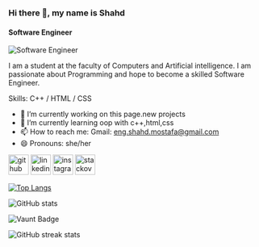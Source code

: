 ### Hi there 👋, my name is Shahd
#### Software Engineer
![Software Engineer](https://i.pinimg.com/564x/0e/94/8b/0e948bdcbcbf38c2494351cfde00d0e0.jpg)

I am a student at the faculty of Computers and Artificial intelligence.
I am passionate about Programming and hope to become a skilled Software Engineer.

Skills: C++ / HTML / CSS

- 🔭 I’m currently working on this page.new projects 
- 🌱 I’m currently learning oop with c++,html,css 
- 📫 How to reach me: Gmail: eng.shahd.mostafa@gmail.com 
- 😄 Pronouns: she/her 


[<img src='https://cdn.jsdelivr.net/npm/simple-icons@3.0.1/icons/github.svg' alt='github' height='40'>](https://github.com/eng-shahd-mostafa)  [<img src='https://cdn.jsdelivr.net/npm/simple-icons@3.0.1/icons/linkedin.svg' alt='linkedin' height='40'>](https://www.linkedin.com/in/https://www.linkedin.com/in/shahd-mostafa-844673318//)  [<img src='https://cdn.jsdelivr.net/npm/simple-icons@3.0.1/icons/instagram.svg' alt='instagram' height='40'>](https://www.instagram.com/https://www.instagram.com/shahdmostafa1717//)  [<img src='https://cdn.jsdelivr.net/npm/simple-icons@3.0.1/icons/stackoverflow.svg' alt='stackoverflow' height='40'>](https://stackoverflow.com/users/https://stackoverflow.com/users/27099839/shahd-mostafa)  

[![Top Langs](https://github-readme-stats.vercel.app/api/top-langs/?username=eng-shahd-mostafa)](https://github.com/anuraghazra/github-readme-stats)

![GitHub stats](https://github-readme-stats.vercel.app/api?username=eng-shahd-mostafa&show_icons=true&count_private=true)  

![Vaunt Badge](https://api.vaunt.dev/v1/github/entities/eng-shahd-mostafa/contributions?format=svg&private=true)  

![GitHub streak stats](https://streak-stats.demolab.com/?user=eng-shahd-mostafa)  

